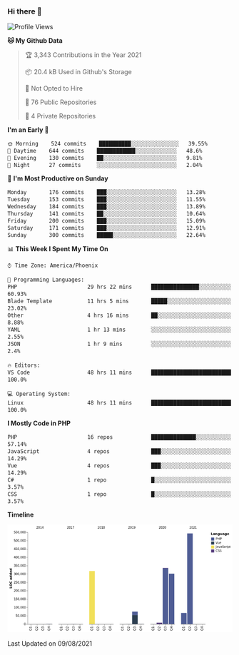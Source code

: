 ### Hi there 👋

<!--START_SECTION:waka-->
![Profile Views](http://img.shields.io/badge/Profile%20Views-0-blue)

**🐱 My Github Data** 

> 🏆 3,343 Contributions in the Year 2021
 > 
> 📦 20.4 kB Used in Github's Storage 
 > 
> 🚫 Not Opted to Hire
 > 
> 📜 76 Public Repositories 
 > 
> 🔑 4 Private Repositories  
 > 
**I'm an Early 🐤** 

```text
🌞 Morning    524 commits    ██████████░░░░░░░░░░░░░░░   39.55% 
🌆 Daytime    644 commits    ████████████░░░░░░░░░░░░░   48.6% 
🌃 Evening    130 commits    ██░░░░░░░░░░░░░░░░░░░░░░░   9.81% 
🌙 Night      27 commits     ░░░░░░░░░░░░░░░░░░░░░░░░░   2.04%

```
📅 **I'm Most Productive on Sunday** 

```text
Monday       176 commits    ███░░░░░░░░░░░░░░░░░░░░░░   13.28% 
Tuesday      153 commits    ███░░░░░░░░░░░░░░░░░░░░░░   11.55% 
Wednesday    184 commits    ███░░░░░░░░░░░░░░░░░░░░░░   13.89% 
Thursday     141 commits    ██░░░░░░░░░░░░░░░░░░░░░░░   10.64% 
Friday       200 commits    ███░░░░░░░░░░░░░░░░░░░░░░   15.09% 
Saturday     171 commits    ███░░░░░░░░░░░░░░░░░░░░░░   12.91% 
Sunday       300 commits    █████░░░░░░░░░░░░░░░░░░░░   22.64%

```


📊 **This Week I Spent My Time On** 

```text
⌚︎ Time Zone: America/Phoenix

💬 Programming Languages: 
PHP                      29 hrs 22 mins      ███████████████░░░░░░░░░░   60.93% 
Blade Template           11 hrs 5 mins       █████░░░░░░░░░░░░░░░░░░░░   23.02% 
Other                    4 hrs 16 mins       ██░░░░░░░░░░░░░░░░░░░░░░░   8.88% 
YAML                     1 hr 13 mins        ░░░░░░░░░░░░░░░░░░░░░░░░░   2.55% 
JSON                     1 hr 9 mins         ░░░░░░░░░░░░░░░░░░░░░░░░░   2.4%

🔥 Editors: 
VS Code                  48 hrs 11 mins      █████████████████████████   100.0%

💻 Operating System: 
Linux                    48 hrs 11 mins      █████████████████████████   100.0%

```

**I Mostly Code in PHP** 

```text
PHP                      16 repos            ██████████████░░░░░░░░░░░   57.14% 
JavaScript               4 repos             ███░░░░░░░░░░░░░░░░░░░░░░   14.29% 
Vue                      4 repos             ███░░░░░░░░░░░░░░░░░░░░░░   14.29% 
C#                       1 repo              █░░░░░░░░░░░░░░░░░░░░░░░░   3.57% 
CSS                      1 repo              █░░░░░░░░░░░░░░░░░░░░░░░░   3.57%

```


**Timeline**

![Chart not found](https://raw.githubusercontent.com/mikebronner/mikebronner/master/charts/bar_graph.png) 


 Last Updated on 09/08/2021
<!--END_SECTION:waka-->

<!--
**mikebronner/mikebronner** is a ✨ _special_ ✨ repository because its `README.md` (this file) appears on your GitHub profile.

Here are some ideas to get you started:

- 🔭 I’m currently working on ...
- 🌱 I’m currently learning ...
- 👯 I’m looking to collaborate on ...
- 🤔 I’m looking for help with ...
- 💬 Ask me about ...
- 📫 How to reach me: ...
- 😄 Pronouns: ...
- ⚡ Fun fact: ...
-->
